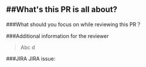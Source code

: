##What's this PR is all about?
------------


###What should you focus on while reviewing this PR？


###Additional information for the reviewer
> Abc
> d

###JIRA
JIRA issue: 
